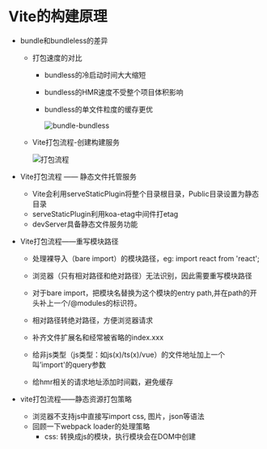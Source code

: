 # Vite的构建原理

- bundle和bundleless的差异

  - 打包速度的对比

    - bundless的冷启动时间大大缩短

    - bundless的HMR速度不受整个项目体积影响

    - bundless的单文件粒度的缓存更优

      ![bundle-bundless](D:\personal\material\personal-note\webpack\mdnotes\images\bundle-bundless.jpg)

  - Vite打包流程-创建构建服务

    ![打包流程](D:\personal\material\personal-note\webpack\mdnotes\images\build-流程.jpg)

- Vite打包流程 —— 静态文件托管服务
  - Vite会利用serveStaticPlugin将整个目录根目录，Public目录设置为静态目录
  - serveStaticPlugin利用koa-etag中间件打etag
  - devServer具备静态文件服务功能

- Vite打包流程——重写模块路径

  - 处理裸导入（bare import）的模块路径，eg: import react from 'react';
  - 浏览器（只有相对路径和绝对路径）无法识别，因此需要重写模块路径

  - 对于bare import，把模块名替换为这个模块的entry path,并在path的开头补上一个/@modules的标识符。
  - 相对路径转绝对路径，方便浏览器请求
  - 补齐文件扩展名和经常被省略的index.xxx
  - 给非js类型（js类型：如js(x)/ts(x)/vue）的文件地址加上一个叫’import'的query参数
  - 给hmr相关的请求地址添加时间戳，避免缓存

- vite打包流程——静态资源打包策略
  - 浏览器不支持js中直接写import css, 图片，json等语法
  - 回顾一下webpack loader的处理策略
    - css: 转换成js的模块，执行模块会在DOM中创建<style>标签并插入css内容
    - 图片：转换成图片路径
    - JSON：转化成js模块，default export = json

- vite打包流程——vue脚本打包策略
  - 获取script内容
  - 如果有style就请求获取style的部分
  - 发送请求获取template的部分
  - 进行渲染

- vite打包流程——css资源打包策略
  - 判断是否是.css文件的请求
  - 判断是否为js中import的css
  - 进行sass/less的编译处理
  - 基于css的源代码保证成js的模块

- vite打包流程——模板打包策略
  - @vue/compiler-dom编译template, 然后返回给浏览器